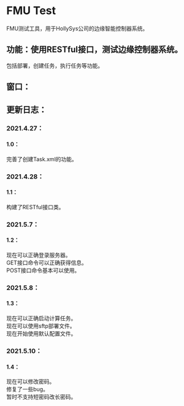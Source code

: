 # FMU Test
FMU测试工具，用于HollySys公司的边缘智能控制器系统。
## 功能：使用RESTful接口，测试边缘控制器系统。  
包括部署，创建任务，执行任务等功能。
## 窗口：
## 更新日志：
### 2021.4.27：
#### 1.0：
完善了创建Task.xml的功能。
### 2021.4.28：
#### 1.1：
构建了RESTful接口类。
### 2021.5.7：
#### 1.2：
现在可以正确登录服务器。  
GET接口命令可以正确获得信息。  
POST接口命令基本可以使用。
### 2021.5.8：
#### 1.3：
现在可以正确启动计算任务。   
现在可以使用sftp部署文件。  
现在开始使用默认配置文件。
### 2021.5.10： 
#### 1.4：
现在可以修改密码。  
修复了一些bug。  
暂时不支持短密码改长密码。  



